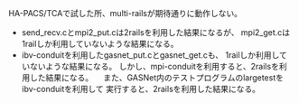 HA-PACS/TCAで試した所、multi-railsが期待通りに動作しない。
- send_recv.cとmpi2_put.cは2railsを利用した結果になるが、
  mpi2_get.cは1railしか利用していないような結果になる。
- ibv-conduitを利用したgasnet_put.cとgasnet_get.cも、
  1railしか利用していないような結果になる。
  しかし、mpi-conduitを利用すると、2railsを利用した結果になる。
　また、GASNet内のテストプログラムのlargetestをibv-conduitを利用して
  実行すると、2railsを利用した結果になる。
